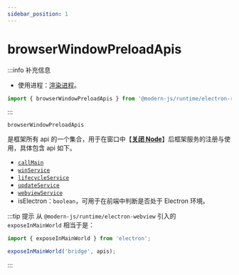 ```yaml
---
sidebar_position: 1
---
```


# browserWindowPreloadApis

:::info 补充信息
* 使用进程：[渲染进程](/docs/guides/features/electron/basic#渲染进程)。

```typescript
import { browserWindowPreloadApis } from '@modern-js/runtime/electron-render';
```
:::

`browserWindowPreloadApis`

是框架所有 api 的一个集合，用于在窗口中【[**关闭 Node**](/docs/guides/features/electron/develop)】后框架服务的注册与使用，具体包含 api 如下。
- [`callMain`](/docs/apis/runtime/electron/render-process/call-main)
- [`winService`](/docs/apis/runtime/electron/render-process/win-service)
- [`lifecycleService`](/docs/apis/runtime/electron/render-process/lifecycle-service)
- [`updateService`](/docs/apis/runtime/electron/render-process/update-service)
- [`webviewService`](/docs/apis/runtime/electron/render-process/webview-service)
- isElectron：`boolean`，可用于在前端中判断是否处于 Electron 环境。

:::tip 提示
从 `@modern-js/runtime/electron-webview` 引入的 `exposeInMainWorld` 相当于是：
```typescript
import { exposeInMainWorld } from 'electron';

exposeInMainWorld('bridge', apis);
```
:::
